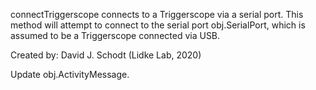 
connectTriggerscope connects to a Triggerscope via a serial port.
This method will attempt to connect to the serial port obj.SerialPort,
which is assumed to be a Triggerscope connected via USB.

Created by:
David J. Schodt (Lidke Lab, 2020)


Update obj.ActivityMessage.
